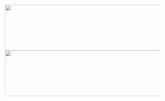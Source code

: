 <div align="center">
	<br>
	<img src="https://raw.githubusercontent.com/matchai/matchai/master/header.svg#gh-light-mode-only" width="800" height="148">
	<img src="https://raw.githubusercontent.com/matchai/matchai/master/header-dark.svg#gh-dark-mode-only" width="800" height="148">
	<br>
</div>
